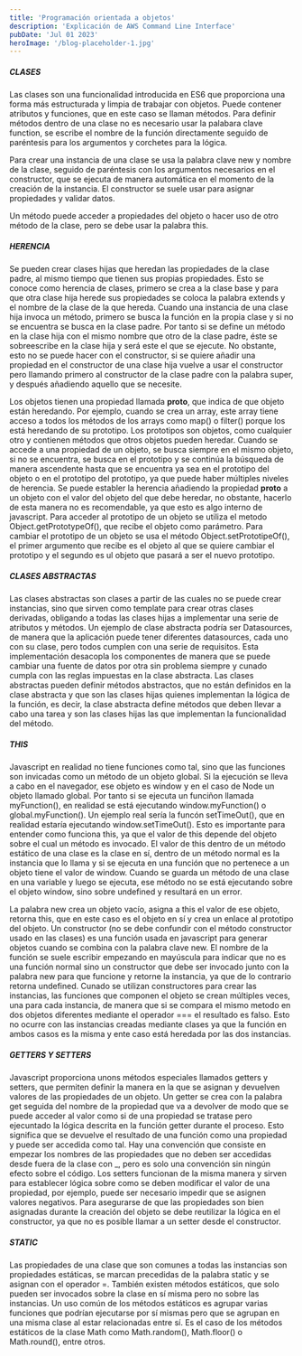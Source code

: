 ```yaml
---
title: 'Programación orientada a objetos'
description: 'Explicación de AWS Command Line Interface'
pubDate: 'Jul 01 2023'
heroImage: '/blog-placeholder-1.jpg'
---
```



##### CLASES
Las clases son una funcionalidad introducida en ES6 que proporciona una forma más estructurada y limpia de trabajar con objetos. Puede contener atributos y funciones, que en este caso se llaman métodos. Para definir métodos dentro de una clase no es necesario usar la palabara clave function, se escribe el nombre de la función directamente seguido de paréntesis para los argumentos y corchetes para la lógica.

Para crear una instancia de una clase se usa la palabra clave new y nombre de la clase, seguido de paréntesis con los argumentos necesarios en el constructor, que se ejecuta de manera automática en el momento de la creación de la instancia. El constructor se suele usar para asignar propiedades y validar datos.

Un método puede acceder a propiedades del objeto o hacer uso de otro método de la clase, pero se debe usar la palabra this. 


##### HERENCIA
Se pueden crear clases hijas que heredan las propiedades de la clase padre, al mismo tiempo que tienen sus propias propiedades. Esto se conoce como herencia de clases, primero se crea a la clase base y para que otra clase hija herede sus propiedades se coloca la palabra extends y el nombre de la clase de la que hereda. Cuando una instancia de una clase hija invoca un método, primero se busca la función en la propia clase y si no se encuentra se busca en la clase padre. Por tanto si se define un método en la clase hija con el mismo nombre que otro de la clase padre, éste se sobreescribe en la clase hija y será este el que se ejecute. No obstante, esto no se puede hacer con el constructor, si se quiere añadir una propiedad en el constructor de una clase hija vuelve a usar el constructor pero llamando primero al constructor de la clase padre con la palabra super, y después añadiendo aquello que se necesite. 

Los objetos tienen una propiedad llamada __proto__, que indica de que objeto están heredando. Por ejemplo, cuando se crea un array, este array tiene acceso a todos los métodos de los arrays como map() o filter() porque los está heredando de su prototipo. Los prototipos son objetos, como cualquier otro y contienen métodos que otros objetos pueden heredar. Cuando se accede a una propiedad de un objeto, se busca siempre en el mismo objeto, si no se encuentra, se busca en el prototipo y se continúa la búsqueda de manera ascendente hasta que se encuentra ya sea en el prototipo del objeto o en el prototipo del prototipo, ya que puede haber múltiples niveles de herencia. Se puede establer la herencia añadiendo la propiedad __proto__ a un objeto con el valor del objeto del que debe heredar, no obstante, hacerlo de esta manera no es recomendable, ya que esto es algo interno de javascript. Para acceder al prototipo de un objeto se utiliza el metodo Object.getPrototypeOf(), que recibe el objeto como parámetro. Para cambiar el prototipo de un objeto se usa el método Object.setPrototipeOf(), el primer argumento que recibe es el objeto al que se quiere cambiar el prototipo y el segundo es ul objeto que pasará a ser el nuevo prototipo.

##### CLASES ABSTRACTAS
Las clases abstractas son clases a partir de las cuales no se puede crear instancias, sino que sirven como template para crear otras clases derivadas, obligando a todas las clases hijas a implementar una serie de atributos y métodos. Un ejemplo de clase abstracta podría ser Datasources, de manera que la aplicación puede tener diferentes datasources, cada uno con su clase, pero todos cumplen con una serie de requisitos. Esta implementación desacopla los componentes de manera que se puede cambiar una fuente de datos por otra sin problema siempre y cunado cumpla con las reglas impuestas en la clase abstracta. Las clases abstractas pueden definir métodos abstractos, que no están definidos en la clase abstracta y que son las clases hijas quienes implementan la lógica de la función, es decir, la clase abstracta define métodos que deben llevar a cabo una tarea y son las clases hijas las que implementan la funcionalidad del método.


##### THIS
Javascript en realidad no tiene funciones como tal, sino que las funciones son invicadas como un método de un objeto global. Si la ejecución se lleva a cabo en el navegador, ese objeto es window y en el caso de Node un objeto llamado global. Por tanto si se ejecuta un funciñon llamada myFunction(), en realidad se está ejecutando window.myFunction() o global.myFunction(). Un ejemplo real sería la funcón setTimeOut(), que en realidad estaría ejecutando window.setTimeOut().
Esto es importante para entender como funciona this, ya que el valor de this depende del objeto sobre el cual un método es invocado. El valor de this dentro de un método estático de una clase es la clase en sí, dentro de un método normal es la instancia que lo llama y si se ejecuta en una función que no pertenece a un objeto tiene el valor de window. Cuando se guarda un método de una clase en una variable y luego se ejecuta, ese método no se está ejecutando sobre el objeto window, sino sobre undefined y resultará en un error.

La palabra new crea un objeto vacío, asigna a this el valor de ese objeto, retorna this, que en este caso es el objeto en sí y crea un enlace al prototipo del objeto. Un constructor (no se debe confundir con el método constructor usado en las clases) es una función usada en javascript para generar objetos cuando se combina con la palabra clave new. El nombre de la función se suele escribir empezando en mayúscula para indicar que no es una función normal sino un constructor que debe ser invocado junto con la palabra new para que funcione y retorne la instancia, ya que de lo contrario retorna undefined. Cunado se utilizan constructores para crear las instancias, las funciones que componen el objeto se crean múltiples veces, una para cada instancia, de manera que si se compara el mismo metodo en dos objetos diferentes mediante el operador === el resultado es falso. Esto no ocurre con las instancias creadas mediante clases ya que la función en ambos casos es la misma y ente caso está heredada por las dos instancias.

##### GETTERS Y SETTERS
Javascript proporciona unons métodos especiales llamados getters y setters, que permiten definir la manera en la que se asignan y devuelven valores de las propiedades de un objeto. Un getter se crea con la palabra get seguida del nombre de la propiedad que va a devolver de modo que se puede acceder al valor como si de una propiedad se tratase pero ejecuntado la lógica descrita en la función getter durante el proceso. Esto significa que se devuelve el resultado de una función como una propiedad y puede ser accedida como tal. Hay una convención que consiste en empezar los nombres de las propiedades que no deben ser accedidas desde fuera de la clase con _, pero es solo una convención sin ningún efecto sobre el código. Los setters funcionan de la misma manera y sirven para establecer lógica sobre como se deben modificar el valor de una propiedad, por ejemplo, puede ser necesario impedir que se asignen valores negativos. Para asegurarse de que las propiedades son bien asignadas durante la creación del objeto se debe reutilizar la lógica en el constructor, ya que no es posible llamar a un setter desde el constructor. 

##### STATIC
Las propiedades de una clase que son comunes a todas las instancias son propiedades estáticas, se marcan precedidas de la palabra static y se asignan con el operador =. También existen métodos estáticos, que solo pueden ser invocados sobre la clase en sí misma pero no sobre las instancias. Un uso común de los métodos estáticos es agrupar varias funciones que podrían ejecutarse por sí mismas pero que se agrupan en una misma clase al estar relacionadas entre sí. Es el caso de los métodos estáticos de la clase Math como Math.random(), Math.floor() o Math.round(), entre otros.

